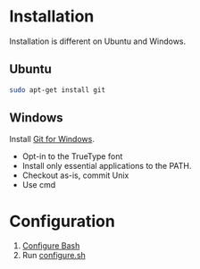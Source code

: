 # Installation

Installation is different on Ubuntu and Windows.

## Ubuntu

```bash
sudo apt-get install git
```

## Windows

Install [Git for Windows](https://git-for-windows.github.io/).

 * Opt-in to the TrueType font
 * Install only essential applications to the PATH.
 * Checkout as-is, commit Unix
 * Use cmd

# Configuration

1. [Configure Bash](../bash/)
1. Run [configure.sh](configure.sh)
